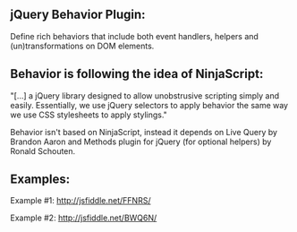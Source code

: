 ## jQuery Behavior Plugin:
Define rich behaviors that include both event handlers, helpers and (un)transformations on DOM elements.

## Behavior is following the idea of NinjaScript:
"[...] a jQuery library designed to allow unobstrusive scripting simply and easily. Essentially, we use jQuery selectors to apply behavior the same way we use CSS stylesheets to apply stylings."

Behavior isn't based on NinjaScript, instead it depends on Live Query by Brandon Aaron and Methods plugin for jQuery (for optional helpers) by Ronald Schouten.
## Examples:
Example #1: http://jsfiddle.net/FFNRS/

Example #2: http://jsfiddle.net/BWQ6N/
